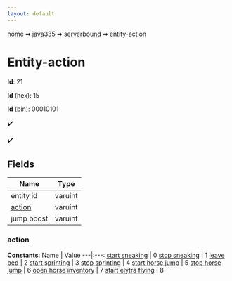 ```yaml
---
layout: default
---
```


[home](/) ➡ [java335](/protocol/java335) ➡ [serverbound](/protocol/java335/serverbound) ➡ entity-action

# Entity-action

**Id**: 21

**Id** (hex): 15

**Id** (bin): 00010101

✔️

✔️

## Fields

Name | Type
---|---
entity id | varuint
[action](#action) | varuint
jump boost | varuint

### action

**Constants**:
Name | Value
---|:---:
[start sneaking](action_start-sneaking) | 0
[stop sneaking](action_stop-sneaking) | 1
[leave bed](action_leave-bed) | 2
[start sprinting](action_start-sprinting) | 3
[stop sprinting](action_stop-sprinting) | 4
[start horse jump](action_start-horse-jump) | 5
[stop horse jump](action_stop-horse-jump) | 6
[open horse inventory](action_open-horse-inventory) | 7
[start elytra flying](action_start-elytra-flying) | 8

